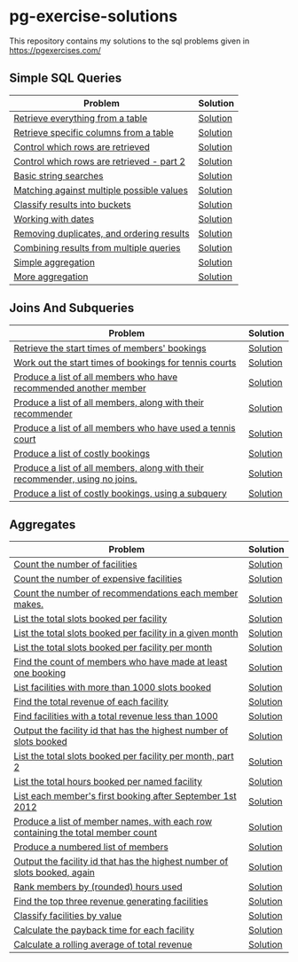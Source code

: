 # pg-exercise-solutions
This repository contains my solutions to the sql problems given in https://pgexercises.com/

## Simple SQL Queries

| Problem | Solution |
| ------- | -------- |
| [Retrieve everything from a table](https://pgexercises.com/questions/basic/selectall.html) | [Solution](./Simple%20SQL%20Queries/select_all.sql) |
| [Retrieve specific columns from a table](https://pgexercises.com/questions/basic/selectspecific.html) | [Solution](./Simple%20SQL%20Queries/select_specific.sql) |
| [Control which rows are retrieved](https://pgexercises.com/questions/basic/where.html) | [Solution](./Simple%20SQL%20Queries/where.sql) |
| [Control which rows are retrieved - part 2](https://pgexercises.com/questions/basic/where2.html) | [Solution](./Simple%20SQL%20Queries/where2.sql) |
| [Basic string searches](https://pgexercises.com/questions/basic/where3.html) | [Solution](./Simple%20SQL%20Queries/where3.sql) |
| [Matching against multiple possible values](https://pgexercises.com/questions/basic/where4.html) | [Solution](./Simple%20SQL%20Queries/where4.sql) |
| [Classify results into buckets](https://pgexercises.com/questions/basic/classify.html) | [Solution](./Simple%20SQL%20Queries/classify.sql) |
| [Working with dates](https://pgexercises.com/questions/basic/date.html) | [Solution](./Simple%20SQL%20Queries/date.sql) |
| [Removing duplicates, and ordering results](https://pgexercises.com/questions/basic/unique.html) | [Solution](./Simple%20SQL%20Queries/date.sql) |
| [Combining results from multiple queries](https://pgexercises.com/questions/basic/union.html) | [Solution](./Simple%20SQL%20Queries/union.sql) |
| [Simple aggregation](https://pgexercises.com/questions/basic/agg.html) | [Solution](./Simple%20SQL%20Queries/agg.sql) |
| [More aggregation](https://pgexercises.com/questions/basic/agg2.html) | [Solution](./Simple%20SQL%20Queries/agg2.sql) |

## Joins And Subqueries

| Problem | Solution |
| ------- | -------- |
| [Retrieve the start times of members' bookings](https://pgexercises.com/questions/joins/simplejoin.html) | [Solution](./Joins%20and%20Subqueries/simple-join.sql) |
| [Work out the start times of bookings for tennis courts](https://pgexercises.com/questions/joins/simplejoin2.html) | [Solution]() |
| [Produce a list of all members who have recommended another member](https://pgexercises.com/questions/joins/self.html) | [Solution](./Joins%20and%20Subqueries/self.sql) |
| [Produce a list of all members, along with their recommender](https://pgexercises.com/questions/joins/self2.html) | [Solution]() |
| [Produce a list of all members who have used a tennis court](https://pgexercises.com/questions/joins/threejoin.html) | [Solution](./Joins%20and%20Subqueries/threejoin.sql) |
| [Produce a list of costly bookings](https://pgexercises.com/questions/joins/threejoin2.html) | [Solution]() |
| [Produce a list of all members, along with their recommender, using no joins.](https://pgexercises.com/questions/joins/sub.html) | [Solution](./Joins%20and%20Subqueries/sub.sql) |
| [Produce a list of costly bookings, using a subquery](https://pgexercises.com/questions/joins/tjsub.html) | [Solution]() |

## Aggregates

| Problem | Solution |
| ------- | -------- |
| [Count the number of facilities](https://pgexercises.com/questions/aggregates/count.html) | [Solution](./Aggregates/count.sql) |
| [Count the number of expensive facilities](https://pgexercises.com/questions/aggregates/count2.html) | [Solution](./Aggregates/count2.sql) |
| [Count the number of recommendations each member makes.](https://pgexercises.com/questions/aggregates/count3.html) | [Solution](./Aggregates/count3.sql) |
| [List the total slots booked per facility](https://pgexercises.com/questions/aggregates/fachours.html) | [Solution](./Aggregates/fachours.sql) |
| [List the total slots booked per facility in a given month](https://pgexercises.com/questions/aggregates/fachoursbymonth.html) | [Solution](./Aggregates/fachoursbymonth.sql) |
| [List the total slots booked per facility per month](https://pgexercises.com/questions/aggregates/fachoursbymonth2.html) | [Solution](./Aggregates/fachoursbymonth2.sql) |
| [Find the count of members who have made at least one booking](https://pgexercises.com/questions/aggregates/members1.html) | [Solution](./Aggregates/members1.sql) |
| [List facilities with more than 1000 slots booked](https://pgexercises.com/questions/aggregates/fachours1a.html) | [Solution](./Aggregates/fachours1a.sql) |
| [Find the total revenue of each facility](https://pgexercises.com/questions/aggregates/facrev.html) | [Solution](./Aggregates/facrev.sql) |
| [Find facilities with a total revenue less than 1000](https://pgexercises.com/questions/aggregates/facrev2.html) | [Solution]() |
| [Output the facility id that has the highest number of slots booked](https://pgexercises.com/questions/aggregates/fachours2.html) | [Solution](./Aggregates/fachours2.sql) |
| [List the total slots booked per facility per month, part 2](https://pgexercises.com/questions/aggregates/fachoursbymonth3.html) | [Solution](./Aggregates/fachoursbymonth2.sql) |
| [List the total hours booked per named facility](https://pgexercises.com/questions/aggregates/fachours3.html) | [Solution]() |
| [List each member's first booking after September 1st 2012](https://pgexercises.com/questions/aggregates/nbooking.html) | [Solution](./Aggregates/nbooking.sql) |
| [Produce a list of member names, with each row containing the total member count](https://pgexercises.com/questions/aggregates/countmembers.html) | [Solution]() |
| [Produce a numbered list of members](https://pgexercises.com/questions/aggregates/nummembers.html) | [Solution](./Aggregates/nummembers.sql) |
| [Output the facility id that has the highest number of slots booked, again](https://pgexercises.com/questions/aggregates/fachours4.html) | [Solution]() |
| [Rank members by (rounded) hours used](https://pgexercises.com/questions/aggregates/rankmembers.html) | [Solution]() |
| [Find the top three revenue generating facilities](https://pgexercises.com/questions/aggregates/facrev3.html) | [Solution]() |
| [Classify facilities by value](https://pgexercises.com/questions/aggregates/classify.html) | [Solution]() |
| [Calculate the payback time for each facility](https://pgexercises.com/questions/aggregates/payback.html) | [Solution]() |
| [Calculate a rolling average of total revenue](https://pgexercises.com/questions/aggregates/rollingavg.html) | [Solution]() |

